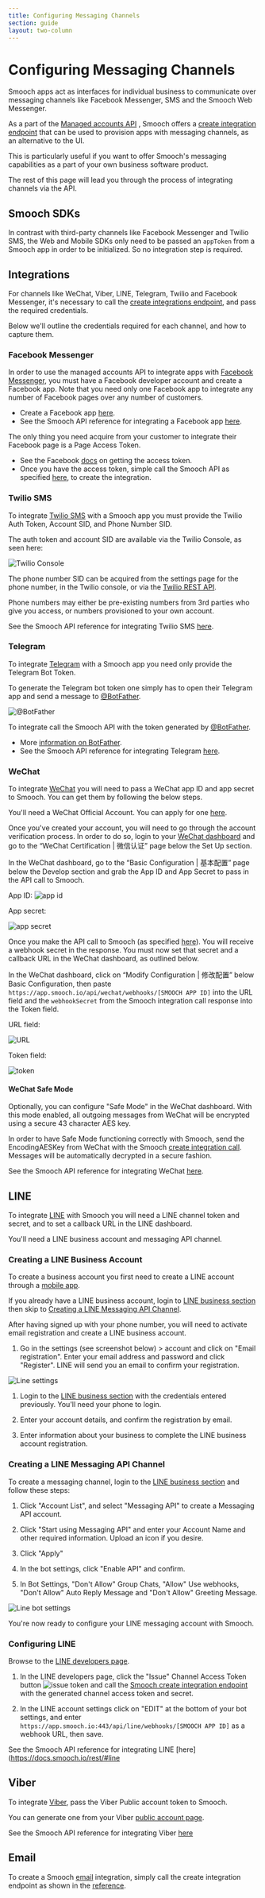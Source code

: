 ```yaml
---
title: Configuring Messaging Channels
section: guide
layout: two-column
---
```


# Configuring Messaging Channels

Smooch apps act as interfaces for individual business to communicate over messaging channels like Facebook Messenger, SMS and the Smooch Web Messenger.

As a part of the [Managed accounts API](https://docs.smooch.io/rest/#managed-accounts) , Smooch offers a [create integration endpoint](https://docs.smooch.io/rest/#integrations) that can be used to provision apps with messaging channels, as an alternative to the UI.

This is particularly useful if you want to offer Smooch's messaging capabilities as a part of your own business software product.

The rest of this page will lead you through the process of integrating channels via the API.

## Smooch SDKs

In contrast with third-party channels like Facebook Messenger and Twilio SMS, the Web and Mobile SDKs only need to be passed an `appToken` from a Smooch app in order to be initialized. So no integration step is required.

## Integrations

For channels like WeChat, Viber, LINE, Telegram, Twilio and Facebook Messenger, it's necessary to call the [create integrations endpoint](https://docs.smooch.io/rest/#integrations), and pass the required credentials.

Below we'll outline the credentials required for each channel, and how to capture them.

### Facebook Messenger

In order to use the managed accounts API to integrate apps with [Facebook Messenger](https://docs.smooch.io/rest/#facebook-messenger), you must have a Facebook developer account and create a Facebook app. Note that you need only one Facebook app to integrate any number of Facebook pages over any number of customers.
- Create a Facebook app [here](https://developer.facebook.com/).
- See the Smooch API reference for integrating a Facebook app [here](https://docs.smooch.io/rest/#facebook-messenger).

The only thing you need acquire from your customer to integrate their Facebook page is a Page Access Token.

- See the Facebook [docs](https://developers.facebook.com/docs/pages/access-tokens#page-access-tokens) on getting the access token.
- Once you have the access token, simple call the Smooch API as specified [here](https://docs.smooch.io/rest/#facebook-messenger), to create the integration.

### Twilio SMS

To integrate [Twilio SMS](https://docs.smooch.io/rest/#twilio) with a Smooch app you must provide the Twilio Auth Token, Account SID, and Phone Number SID.

The auth token and account SID are available via the Twilio Console, as seen here:

![Twilio Console](/images/sms_twilio_console.png)

The phone number SID can be acquired from the settings page for the phone number, in the Twilio console, or via the [Twilio REST API](https://www.twilio.com/guide/api/rest/incoming-phone-numbers).

Phone numbers may either be pre-existing numbers from 3rd parties who give you access, or numbers provisioned to your own account.

See the Smooch API reference for integrating Twilio SMS [here](https://docs.smooch.io/rest/#twilio).

### Telegram

To integrate [Telegram](https://docs.smooch.io/rest/#telegram) with a Smooch app you need only provide the Telegram Bot Token.

To generate the Telegram bot token one simply has to open their Telegram app and send a message to [@BotFather](https://telegram.me/botfather).

![@BotFather](/images/botfather_create_bot.png)

To integrate call the Smooch API with the token generated by [@BotFather](https://telegram.me/botfather).
- More [information on BotFather](https://core.telegram.org/bots#botfather).
- See the Smooch API reference for integrating Telegram [here](https://docs.smooch.io/rest/#telegram).

### WeChat

To integrate [WeChat](https://docs.smooch.io/rest/#wechat) you will need to pass a WeChat app ID and app secret to Smooch. You can get them by following the below steps.

You'll need a WeChat Official Account. You can apply for one [here](http://apply.wechat.com).

Once you've created your account, you will need to go through the account verification process. In order to do so, login to your [WeChat dashboard](https://mp.weixin.qq.com) and go to the “WeChat Certification | 微信认证” page below the Set Up section.

In the WeChat dashboard, go to the “Basic Configuration | 基本配置” page below the Develop section and grab the App ID and App Secret to pass in the API call to Smooch.

App ID:
![app id](/images/wechat_app_id.png)

App secret:

![app secret](/images/wechat_app_secret.png)

Once you make the API call to Smooch (as specified [here](https://docs.smooch.io/rest/#wechat)). You will receive a webhook secret in the response. You must now set that secret and a callback URL in the WeChat dashboard, as outlined below.

In the WeChat dashboard, click on “Modify Configuration | 修改配置” below Basic Configuration, then paste `https://app.smooch.io/api/wechat/webhooks/[SMOOCH APP ID]` into the URL field and the `webhookSecret` from the Smooch integration call response into the Token field.

URL field:

![URL](/images/wechat_url.png)

Token field:

![token](/images/wechat_token.png)

#### WeChat Safe Mode

Optionally, you can configure "Safe Mode" in the WeChat dashboard. With this mode enabled, all outgoing messages from WeChat will be encrypted using a secure 43 character AES key.

In order to have Safe Mode functioning correctly with Smooch, send the EncodingAESKey from WeChat with the Smooch [create integration call](https://docs.smooch.io/rest/#wechat). Messages will be automatically decrypted in a secure fashion.

See the Smooch API reference for integrating WeChat [here](https://docs.smooch.io/rest/#wechat).

## LINE

To integrate [LINE](https://docs.smooch.io/rest/#line) with Smooch you will need a LINE channel token and secret, and to set a callback URL in the LINE dashboard.

You'll need a LINE business account and messaging API channel.

### Creating a LINE Business Account

To create a business account you first need to create a LINE account through a [mobile app](http://line.me/en-US/download).

If you already have a LINE business account, login to [LINE business section](https://business.line.me) then skip to [Creating a LINE Messaging API Channel](#creating-a-line-messaging-api-channel).

After having signed up with your phone number, you will need to activate email registration and create a LINE business account.

1. Go in the settings (see screenshot below) > account and click on "Email registration". Enter your email address and password and click "Register". LINE will send you an email to confirm your registration.

<div class="image-row">
    <img alt="Line settings" src="/images/line_settings.png">
</div>

1. Login to the [LINE business section](https://business.line.me) with the credentials entered previously. You'll need your phone to login.

2. Enter your account details, and confirm the registration by email.

3. Enter information about your business to complete the LINE business account registration.

### Creating a LINE Messaging API Channel

To create a messaging channel, login to the [LINE business section](https://business.line.me) and follow these steps:

1. Click "Account List", and select "Messaging API" to create a Messaging API account.

2. Click "Start using Messaging API" and enter your Account Name and other required information. Upload an icon if you desire.

3. Click "Apply"

4. In the bot settings, click "Enable API" and confirm.

5. In Bot Settings, "Don't Allow" Group Chats, "Allow" Use webhooks, "Don't Allow" Auto Reply Message and "Don't Allow" Greeting Message.

<div class="image-row">
    <img alt="Line bot settings" src="/images/line_bot_settings.png">
</div>

You're now ready to configure your LINE messaging account with Smooch.

### Configuring LINE

Browse to the [LINE developers page](https://developers.line.me/ba).

1. In the LINE developers page, click the "Issue" Channel Access Token button ![issue token](/images/issue_line_token.png) and call the [Smooch create integration endpoint](https://docs.smooch.io/rest/#line) with the generated channel access token and secret.

2. In the LINE account settings click on "EDIT" at the bottom of your bot settings, and enter `https://app.smooch.io:443/api/line/webhooks/[SMOOCH APP ID]` as a webhook URL, then save.

See the Smooch API reference for integrating LINE [here](https://docs.smooch.io/rest/#line

## Viber

To integrate [Viber](https://docs.smooch.io/rest/#viber), pass the Viber Public account token to Smooch.

You can generate one from your Viber [public account page](https://www.viber.com/en/public-accounts).

See the Smooch API reference for integrating Viber [here](https://docs.smooch.io/rest/#viber)

## Email

To create a Smooch [email](https://docs.smooch.io/rest/#email) integration, simply call the create integration endpoint as shown in the [reference](https://docs.smooch.io/rest/#email).

